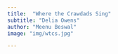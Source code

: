 ```yaml
---
title:  "Where the Crawdads Sing"
subtitle: "Delia Owens"
author: "Meenu Beswal"
image: "img/wtcs.jpg"

---
```



